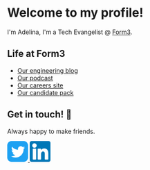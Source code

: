 # Welcome to my profile!

I'm Adelina, I'm a Tech Evangelist @ [Form3](https://www.form3.tech).

<INSERT BIO>

## Life at Form3

- [Our engineering blog](https://www.form3.tech/engineering/content)
- [Our podcast](https://techpodcast.form3.tech/)
- [Our careers site](https://www.form3.tech/careers)
- [Our candidate pack](https://github.com/form3tech-oss/candidate-pack)

## Get in touch! 👋
Always happy to make friends. 

<a href="https://twitter.com/classic_addetz" target="_blank"> <!--Change my link -->
   <img src="https://github.com/addetz/addetz/blob/main/images/twitter.png?raw=true" width="48"/>
</a>
<a href="https://www.linkedin.com/in/adelina-simion/" target="_blank">  <!--Change my link -->
   <img src="https://github.com/addetz/addetz/blob/main/images/linkedin.png?raw=true" width="48"/>
</a>
<!--
**adelina-simion-form3/adelina-simion-form3** is a ✨ _special_ ✨ repository because its `README.md` (this file) appears on your GitHub profile.

Here are some ideas to get you started:

- 🔭 I’m currently working on ...
- 🌱 I’m currently learning ...
- 👯 I’m looking to collaborate on ...
- 🤔 I’m looking for help with ...
- 💬 Ask me about ...
- 📫 How to reach me: ...
- 😄 Pronouns: ...
- ⚡ Fun fact: ...
-->
